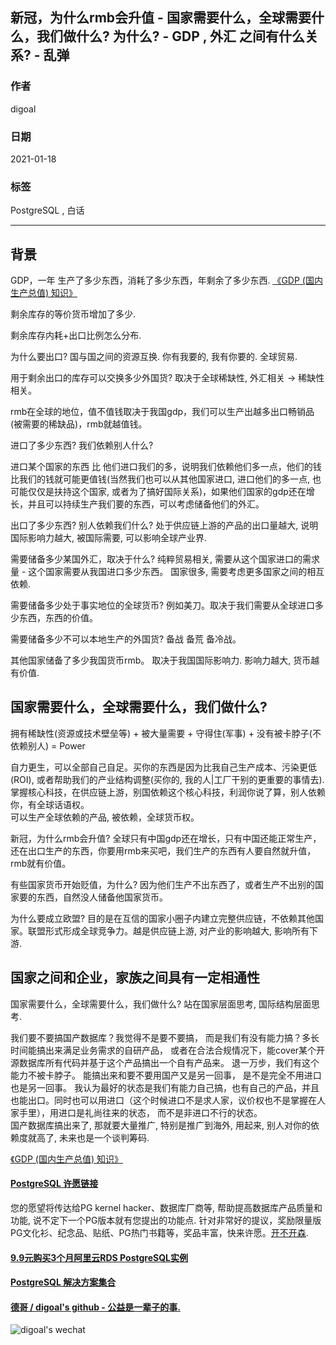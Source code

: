 ## 新冠，为什么rmb会升值 - 国家需要什么，全球需要什么，我们做什么? 为什么? - GDP , 外汇 之间有什么关系?  - 乱弹  
        
### 作者        
digoal        
        
### 日期        
2021-01-18        
        
### 标签        
PostgreSQL , 白话       
        
----        
        
## 背景         
GDP，一年 生产了多少东西，消耗了多少东西，年剩余了多少东西.  [《GDP (国内生产总值) 知识》](../202101/20210117_05.md)    
  
剩余库存的等价货币增加了多少.   
  
剩余库存内耗+出口比例怎么分布.  
  
为什么要出口? 国与国之间的资源互换. 你有我要的, 我有你要的. 全球贸易.   
  
用于剩余出口的库存可以交换多少外国货? 取决于全球稀缺性, 外汇相关 -> 稀缺性相关。    
  
rmb在全球的地位，值不值钱取决于我国gdp，我们可以生产出越多出口畅销品(被需要的稀缺品)，rmb就越值钱。  
  
进口了多少东西? 我们依赖别人什么?   
  
进口某个国家的东西 比 他们进口我们的多，说明我们依赖他们多一点，他们的钱比我们的钱就可能更值钱(当然我们也可以从其他国家进口, 进口他们的多一点, 也可能仅仅是扶持这个国家, 或者为了搞好国际关系)，如果他们国家的gdp还在增长，并且可以持续生产我们要的东西，可以考虑储备他们的外汇。  
  
出口了多少东西? 别人依赖我们什么?    处于供应链上游的产品的出口量越大, 说明国际影响力越大, 被国际需要, 可以影响全球产业界.    
  
需要储备多少某国外汇，取决于什么?    纯粹贸易相关,  需要从这个国家进口的需求量 - 这个国家需要从我国进口多少东西。   国家很多, 需要考虑更多国家之间的相互依赖.    
  
需要储备多少处于事实地位的全球货币?    例如美刀。取决于我们需要从全球进口多少东西，东西的价值。   
  
需要储备多少不可以本地生产的外国货?    备战 备荒 备冷战。  
  
其他国家储备了多少我国货币rmb。  取决于我国国际影响力.  影响力越大, 货币越有价值.    
  
  
## 国家需要什么，全球需要什么，我们做什么?   
拥有稀缺性(资源或技术壁垒等) + 被大量需要 + 守得住(军事) + 没有被卡脖子(不依赖别人) = Power    
  
自力更生，可以全部自己自足。买你的东西是因为比我自己生产成本、污染更低(ROI), 或者帮助我们的产业结构调整(买你的, 我的人|工厂干别的更重要的事情去).   
掌握核心科技，在供应链上游，别国依赖这个核心科技，利润你说了算，别人依赖你，有全球话语权。  
可以生产全球依赖的产品, 被依赖，全球货币权。  
  
新冠，为什么rmb会升值?  全球只有中国gdp还在增长，只有中国还能正常生产，还在出口生产的东西，你要用rmb来买吧，我们生产的东西有人要自然就升值，rmb就有价值。  
  
有些国家货币开始贬值，为什么?  因为他们生产不出东西了，或者生产不出别的国家要的东西，自然没人储备他国家货币。  
  
为什么要成立欧盟?  目的是在互信的国家小圈子内建立完整供应链，不依赖其他国家。联盟形式形成全球竞争力。越是供应链上游, 对产业的影响越大, 影响所有下游.   
  
  
## 国家之间和企业，家族之间具有一定相通性  
  
国家需要什么，全球需要什么，我们做什么? 站在国家层面思考, 国际结构层面思考.   
  
我们要不要搞国产数据库？我觉得不是要不要搞， 而是我们有没有能力搞？多长时间能搞出来满足业务需求的自研产品， 或者在合法合规情况下，能cover某个开源数据库所有代码并基于这个产品搞出一个自有产品来。  退一万步，我们有这个能力不被卡脖子。  能搞出来和要不要用国产又是另一回事， 是不是完全不用进口也是另一回事。 我认为最好的状态是我们有能力自己搞，也有自己的产品，并且也能出口。同时也可以用进口（这个时候进口不是求人家，议价权也不是掌握在人家手里），用进口是礼尚往来的状态， 而不是非进口不行的状态。   
国产数据库搞出来了, 那就要大量推广, 特别是推广到海外, 用起来, 别人对你的依赖度就高了, 未来也是一个谈判筹码.   
  
  
[《GDP (国内生产总值) 知识》](../202101/20210117_05.md)    
    
  
#### [PostgreSQL 许愿链接](https://github.com/digoal/blog/issues/76 "269ac3d1c492e938c0191101c7238216")
您的愿望将传达给PG kernel hacker、数据库厂商等, 帮助提高数据库产品质量和功能, 说不定下一个PG版本就有您提出的功能点. 针对非常好的提议，奖励限量版PG文化衫、纪念品、贴纸、PG热门书籍等，奖品丰富，快来许愿。[开不开森](https://github.com/digoal/blog/issues/76 "269ac3d1c492e938c0191101c7238216").  
  
  
#### [9.9元购买3个月阿里云RDS PostgreSQL实例](https://www.aliyun.com/database/postgresqlactivity "57258f76c37864c6e6d23383d05714ea")
  
  
#### [PostgreSQL 解决方案集合](https://yq.aliyun.com/topic/118 "40cff096e9ed7122c512b35d8561d9c8")
  
  
#### [德哥 / digoal's github - 公益是一辈子的事.](https://github.com/digoal/blog/blob/master/README.md "22709685feb7cab07d30f30387f0a9ae")
  
  
![digoal's wechat](../pic/digoal_weixin.jpg "f7ad92eeba24523fd47a6e1a0e691b59")
  

